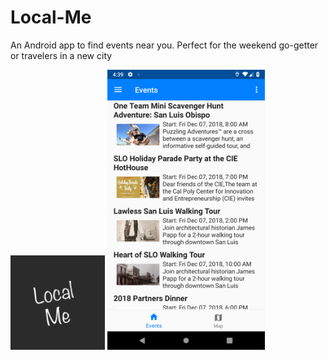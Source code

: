 # Local-Me
An Android app to find events near you. Perfect for the weekend go-getter or travelers in a new city

<img src="Screenshots/localme.png" height="30%" width="30%" alt="App Icon">

<img src="Screenshots/Screenshot1.png" height="50%" width="50%" alt="Screenshot 1">
